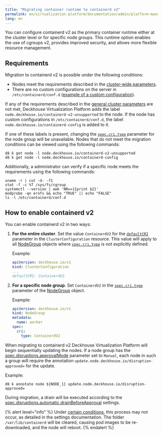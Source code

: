 ```yaml
---
title: "Migrating container runtime to containerd v2"
permalink: en/virtualization-platform/documentation/admin/platform-management/platform-scaling/node/migrating.html
lang: en
---
```


You can configure containerd v2 as the primary container runtime either at the cluster level or for specific node groups. This runtime option enables the use of cgroups v2, provides improved security, and allows more flexible resource management.

## Requirements

Migration to containerd v2 is possible under the following conditions:

- Nodes meet the requirements described in the [cluster-wide parameters](/products/kubernetes-platform/documentation/v1/reference/api/cr.html#clusterconfiguration-defaultcri).
- There are no custom configurations on the server in `/etc/containerd/conf.d` ([example of a custom configuration](/modules/node-manager/faq.html#how-to-use-containerd-with-nvidia-gpu-support)).

If any of the requirements described in the [general cluster parameters](/products/kubernetes-platform/documentation/v1/reference/api/cr.html#clusterconfiguration-defaultcri) are not met, Deckhouse Virtualization Platform adds the label `node.deckhouse.io/containerd-v2-unsupported` to the node. If the node has custom configurations in `/etc/containerd/conf.d`, the label `node.deckhouse.io/containerd-config` is added to it.

If one of these labels is present, changing the [`spec.cri.type`](/modules/node-manager/cr.html#nodegroup-v1-spec-cri-type) parameter for the node group will be unavailable. Nodes that do not meet the migration conditions can be viewed using the following commands:

```shell
d8 k get node -l node.deckhouse.io/containerd-v2-unsupported
d8 k get node -l node.deckhouse.io/containerd-config
```

Additionally, a administrator can verify if a specific node meets the requirements using the following commands:

```shell
uname -r | cut -d- -f1
stat -f -c %T /sys/fs/cgroup
systemctl --version | awk 'NR==1{print $2}'
modprobe -qn erofs && echo "TRUE" || echo "FALSE"
ls -l /etc/containerd/conf.d
```

## How to enable containerd v2

You can enable containerd v2 in two ways:

1. **For the entire cluster**. Set the value `ContainerdV2` for the [`defaultCRI`](/products/kubernetes-platform/documentation/v1/reference/api/cr.html#clusterconfiguration-defaultcri) parameter in the `ClusterConfiguration` resource. This value will apply to all [NodeGroup](/modules/node-manager/cr.html#nodegroup) objects where [`spec.cri.type`](/modules/node-manager/cr.html#nodegroup-v1-spec-cri-type) is not explicitly defined.

   Example:

   ```yaml
   apiVersion: deckhouse.io/v1
   kind: ClusterConfiguration
   ...
   defaultCRI: ContainerdV2
   ```

1. **For a specific node group**. Set `ContainerdV2` in the [`spec.cri.type`](/modules/node-manager/cr.html#nodegroup-v1-spec-cri-type) parameter of the [NodeGroup](/modules/node-manager/cr.html#nodegroup) object.

   Example:

   ```yaml
   apiVersion: deckhouse.io/v1
   kind: NodeGroup
   metadata:
     name: worker
   spec:
     cri:
       type: ContainerdV2
   ```

When migrating to containerd v2 Deckhouse Virtualization Platform will begin sequentially updating the nodes. If a node group has the [spec.disruptions.approvalMode](/modules/node-manager/cr.html#nodegroup-v1-spec-disruptions-approvalmode) parameter set to `Manual`, each node in such a group will require the annotation `update.node.deckhouse.io/disruption-approved=` for the update.

Example:

```shell
d8 k annotate node ${NODE_1} update.node.deckhouse.io/disruption-approved=
```

During migration, a drain will be executed according to the [spec.disruptions.automatic.drainBeforeApproval](/modules/node-manager/cr.html#nodegroup-v1-spec-disruptions-automatic-drainbeforeapproval) settings.

{% alert level="info" %}
Under [certain conditions](/modules/node-manager/cr.html#nodegroup-v1-spec-disruptions-automatic-drainbeforeapproval), this process may not occur, as detailed in the settings documentation. The folder `/var/lib/containerd` will be cleared, causing pod images to be re-downloaded, and the node will reboot.
{% endalert %}
